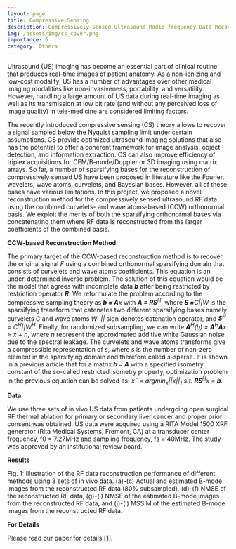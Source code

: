 ```yaml
---
layout: page
title: Compressive Sensing
description: Compressively Sensed Ultrasound Radio-frequency Data Reconstruction
img: /assets/img/cs_cover.png
importance: 6
category: Others
---
```


Ultrasound (US) imaging has become an essential part of clinical routine that produces real-time images of patient anatomy. As a non-ionizing and low-cost modality, US has a number of advantages over other medical imaging modalities like non-invasiveness, portability, and versatility. However, handling a large amount of US data during real-time imaging as well as its transmission at low bit rate (and without any perceived loss of image quality) in tele-medicine are considered limiting factors.

The recently introduced compressive sensing (CS) theory allows to recover a signal sampled below the Nyquist sampling limit under certain assumptions. CS provide optimized ultrasound imaging solutions that also has the potential to offer a coherent framework for image analysis, object detection, and information extraction. CS can also improve efficiency of triplex acquisitions for CFM/B-mode/Doppler or 3D imaging using matrix arrays. So far, a number of sparsifying bases for the reconstruction of compressively sensed US have been proposed in literature like the Fourier, wavelets, wave atoms, curvelets, and Bayesian bases. However, all of these bases have various limitations. In this project, we proposed a novel reconstruction method for the compressively sensed ultrasound RF data using the combined curvelets- and wave atoms-based (CCW) orthonormal basis. We exploit the merits of both the sparsifying orthonormal bases via concatenating them where RF data is reconstructed from the larger coefficients of the combined basis. 


<strong>CCW-based Reconstruction Method</strong>

The primary target of the CCW-based reconstruction method is to recover the original signal <i>F</i> using a combined orthonormal sparsifying domain that consists of curvelets and wave atoms coefficients. This equation is an under-determined inverse problem. The solution of this equation would be the model that agrees with incomplete data <i><b>b</b></i> after being restricted by restriction operator <i><b>R</b></i>. We reformulate the problem according to the compressive sampling theory as <i><b>b = A</b>x</i> with <i><b>A = RS</b><sup>H</sup></i>, where <i><b>S =</b>C||W</i> is the sparsifying transform that catenates two different sparsifying bases namely curvelets <i>C</i> and wave atoms <i>W</i>, <i>||</i> sign denotes catenation operator, and <i><b>S</b><sup>H</sup> = C<sup>H</sup>||W<sup>H</sup></i>. Finally, for randomized subsampling, we can write <i><b>A</b><sup>H</sup>(b) = <b>A</b><sup>H</sup><b>A</b>x ≈ x + n</i>, where <i>n</i> represent the approximated additive white Gaussian noise due to the spectral leakage. The curvelets and wave
atoms transforms give a compressible representation of <i>s</i>, where <i>s</i> is the number of non-zero element in the sparsifying domain
and therefore called <i>s</i>-sparse. It is shown in a previous article that for a matrix <i><b>b = A</b></i> with a specified isometry constant of the so-called restricted isometry property, optimization problem in the previous equation can be solved as: <i>x˜ = argmin<sub>x</sub>||x||<sub>1</sub> s.t. <b>RS</b><sup>H</sup>x = <b>b</b></i>.


<strong>Data</strong>

We use three sets of in vivo US data from patients undergoing open surgical RF thermal ablation for primary or secondary liver cancer and proper prior consent was obtained. US data were acquired using a RITA Model 1500 XRF generator (Rita Medical Systems, Fremont, CA) at a transducer center frequency, f0 = 7.27MHz and sampling frequency, fs = 40MHz. The study was approved by an institutional review board.

<strong>Results</strong>

<div class="row">
    <div class="col-sm mt-3 mt-md-0">
        <img class="img-fluid rounded z-depth-1" src="{{ '/assets/img/cs_fig1.png' | relative_url }}" alt="" title="example image"/>
    </div>
</div>
<div class="caption">
    Fig. 1: Illustration of the RF data reconstruction performance of different methods using 3 sets of in vivo data. (a)-(c) Actual and estimated B-mode images from the reconstructed RF data (80% subsampled), (d)-(f) NMSE of the reconstructed RF data, (g)-(i) NMSE of the estimated B-mode images from the reconstructed RF data, and (j)-(l) MSSIM of the estimated B-mode images from the reconstructed RF data.
</div>

<strong>For Details</strong>

Please read our paper for details [[1](https://ieeexplore.ieee.org/abstract/document/7428257?casa_token=XICEk4II6TIAAAAA:g1EyVRJBif0dyvwfNNe9xHFZZvjfLYcwee5A-FKCcQvPHnkxzFUwhTN5IcmZzRowekltrJs)].

